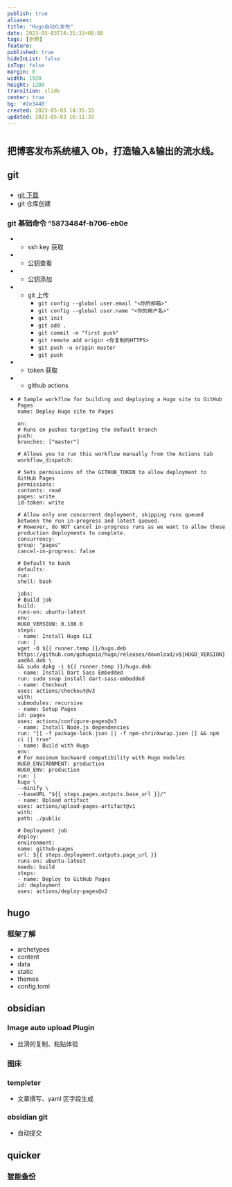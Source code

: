 ```yaml
---
publish: true
aliases: 
title: "Hugo自动化发布"
date: 2023-05-03T14:35:33+08:00
tags: [折腾]
feature: 
published: true
hideInList: false
isTop: false
margin: 0
width: 1920
height: 1200
transition: slide
center: true
bg: '#2e3440'
created: 2023-05-03 14:35:33
updated: 2023-05-03 16:11:33
---
```


# 

## 把博客发布系统植入 Ob，打造输入&输出的流水线。

## git

### 
- [git 下载](https://git-scm.com/)
- git 仓库创建

### git 基础命令 ^5873484f-b706-eb0e
-
   - ssh key 获取
-
   - 公钥查看
-
   - 公钥添加
-
   - git 上传
      - `git config --global user.email "<你的邮箱>"`
      - `git config --global user.name "<你的用户名>"`
      - `git init`
      - `git add .`
      - `git commit -m "first push"`
      - `git remote add origin <你复制的HTTPS>`
      - `git push -u origin master`
      - `git push`
-
   - token 获取
-
   - github actions

-
  ```
  # Sample workflow for building and deploying a Hugo site to GitHub Pages
  name: Deploy Hugo site to Pages
  
  on:
  # Runs on pushes targeting the default branch
  push:
  branches: ["master"]
  
  # Allows you to run this workflow manually from the Actions tab
  workflow_dispatch:
  
  # Sets permissions of the GITHUB_TOKEN to allow deployment to GitHub Pages
  permissions:
  contents: read
  pages: write
  id-token: write
  
  # Allow only one concurrent deployment, skipping runs queued between the run in-progress and latest queued.
  # However, do NOT cancel in-progress runs as we want to allow these production deployments to complete.
  concurrency:
  group: "pages"
  cancel-in-progress: false
  
  # Default to bash
  defaults:
  run:
  shell: bash
  
  jobs:
  # Build job
  build:
  runs-on: ubuntu-latest
  env:
  HUGO_VERSION: 0.108.0
  steps:
  - name: Install Hugo CLI
  run: |
  wget -O ${{ runner.temp }}/hugo.deb https://github.com/gohugoio/hugo/releases/download/v${HUGO_VERSION}/hugo_extended_${HUGO_VERSION}_linux-amd64.deb \
  && sudo dpkg -i ${{ runner.temp }}/hugo.deb
  - name: Install Dart Sass Embedded
  run: sudo snap install dart-sass-embedded
  - name: Checkout
  uses: actions/checkout@v3
  with:
  submodules: recursive
  - name: Setup Pages
  id: pages
  uses: actions/configure-pages@v3
  - name: Install Node.js dependencies
  run: "[[ -f package-lock.json || -f npm-shrinkwrap.json ]] && npm ci || true"
  - name: Build with Hugo
  env:
  # For maximum backward compatibility with Hugo modules
  HUGO_ENVIRONMENT: production
  HUGO_ENV: production
  run: |
  hugo \
  --minify \
  --baseURL "${{ steps.pages.outputs.base_url }}/"
  - name: Upload artifact
  uses: actions/upload-pages-artifact@v1
  with:
  path: ./public
  
  # Deployment job
  deploy:
  environment:
  name: github-pages
  url: ${{ steps.deployment.outputs.page_url }}
  runs-on: ubuntu-latest
  needs: build
  steps:
  - name: Deploy to GitHub Pages
  id: deployment
  uses: actions/deploy-pages@v2
  ```


## hugo

### 框架了解
- archetypes
- content
- data
- static
- themes
- config.toml

## obsidian

### Image auto upload Plugin
- 丝滑的复制、粘贴体验

### 图床

### templeter
- 文章撰写、yaml 区字段生成

### obsidian git
- 自动提交

## quicker

### [智能备份](https://getquicker.net/Sharedaction?code=8dfe1e68-33f0-4329-14ae-08da4a84097c)